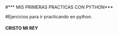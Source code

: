 #*** MIS PRIMERAS PRACTICAS CON PYTHON***


#Ejercicios para ir practicando en python.




#### CRISTO MI REY ####